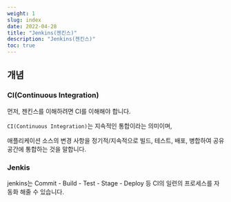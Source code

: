```yaml
---
weight: 1
slug: index
date: 2022-04-28
title: "Jenkins(젠킨스)"
description: "Jenkins(젠킨스)"
toc: true
---
```


## 개념

### CI(Continuous Integration)

먼저, 젠킨스를 이해하려면 CI를 이해해야 합니다.

`CI(Continuous Integration)`는  지속적인 통합이라는 의미이며,

애플리케이션 소스의 변경 사항을 정기적/지속적으로 빌드, 테스트, 배포, 병합하여 공유 공간에 통합하는 것을 말합니다.


### Jenkis
jenkins는  Commit - Build - Test - Stage - Deploy 등 CI의 일련의 프로세스를 자동화 해줄 수 있습니다.


<!-- Pipeline파이프 라인 정의  정의 -->
